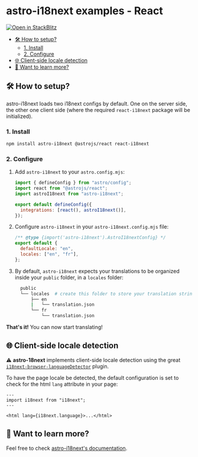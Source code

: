 # astro-i18next examples - React <!-- omit in toc -->

[![Open in StackBlitz](https://developer.stackblitz.com/img/open_in_stackblitz.svg)](https://stackblitz.com/github/yassinedoghri/astro-i18next/tree/latest/examples/react)

- [🛠️ How to setup?](#️-how-to-setup)
  - [1. Install](#1-install)
  - [2. Configure](#2-configure)
- [🌐 Client-side locale detection](#-client-side-locale-detection)
- [👀 Want to learn more?](#-want-to-learn-more)

## 🛠️ How to setup?

astro-i18next loads two i18next configs by default. One on the server side, the
other one client side (where the required `react-i18next` package will be
initialized).

### 1. Install

```bash
npm install astro-i18next @astrojs/react react-i18next
```

### 2. Configure

1. Add `astro-i18next` to your `astro.config.mjs`:

   ```js
   import { defineConfig } from "astro/config";
   import react from "@astrojs/react";
   import astroI18next from "astro-i18next";

   export default defineConfig({
     integrations: [react(), astroI18next()],
   });
   ```

2. Configure `astro-i18next` in your `astro-i18next.config.mjs` file:

   ```js
   /** @type {import('astro-i18next').AstroI18nextConfig} */
   export default {
     defaultLocale: "en",
     locales: ["en", "fr"],
   };
   ```

3. By default, `astro-i18next` expects your translations to be organized inside
   your `public` folder, in a `locales` folder:

   ```bash
     public
     └── locales  # create this folder to store your translation strings
         ├── en
         |   └── translation.json
         └── fr
             └── translation.json
   ```

**That's it!** You can now start translating!

## 🌐 Client-side locale detection

⚠️ **astro-18next** implements client-side locale detection using the great
[`i18next-browser-languageDetector`](https://github.com/i18next/i18next-browser-languageDetector)
plugin.

To have the page locale be detected, the default configuration is set to check
for the html `lang` attribute in your page:

```astro
---
import i18next from "i18next";
---

<html lang={i18next.language}>...</html>
```

## 👀 Want to learn more?

Feel free to check [astro-i18next's documentation](../../README.md).
